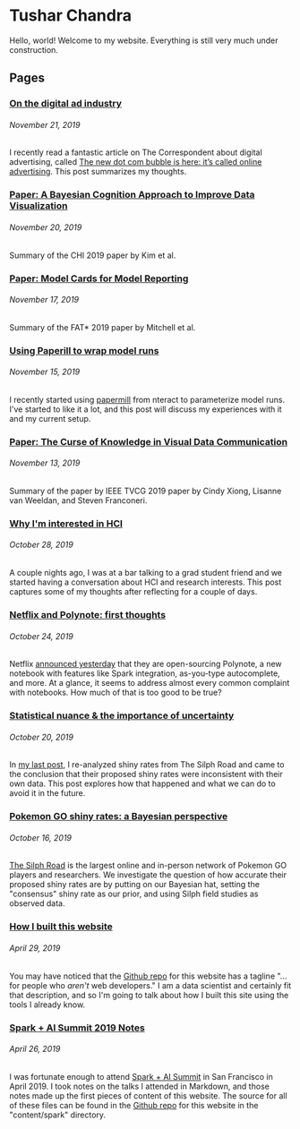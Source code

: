 <!-- title: Home -->
# Tushar Chandra
Hello, world! Welcome to my website. Everything is still very much under construction.

## Pages
### [On the digital ad industry](digital_advertising.md)
###### November 21, 2019
I recently read a fantastic article on The Correspondent about digital advertising, called [The new dot com bubble is here: it’s called online advertising](https://thecorrespondent.com/100/the-new-dot-com-bubble-is-here-its-called-online-advertising/13228924500-22d5fd24). This post summarizes my thoughts.

### [Paper: A Bayesian Cognition Approach to Improve Data Visualization](papers/bayesian_cognition_viz_kim.md)
###### November 20, 2019
Summary of the CHI 2019 paper by Kim et al.

### [Paper: Model Cards for Model Reporting](papers/model_cards_mitchell.md)
###### November 17, 2019
Summary of the FAT* 2019 paper by Mitchell et al.

### [Using Paperill to wrap model runs](papermill_experiences.md)
###### November 15, 2019
I recently started using [papermill](https://github.com/nteract/papermill/) from nteract to parameterize model runs. I've started to like it a lot, and this post will discuss my experiences with it and my current setup.

### [Paper: The Curse of Knowledge in Visual Data Communication](papers/curse_of_knowledge_xiong.md)
###### November 13, 2019
Summary of the paper by IEEE TVCG 2019 paper by Cindy Xiong, Lisanne van Weeldan, and Steven Franconeri.

### [Why I'm interested in HCI](hci_directions.md)
###### October 28, 2019
A couple nights ago, I was at a bar talking to a grad student friend and we started having a conversation about HCI and research interests. This post captures some of my thoughts after reflecting for a couple of days.

### [Netflix and Polynote: first thoughts](polynote_netflix.md)
###### October 24, 2019
Netflix [announced yesterday](https://medium.com/netflix-techblog/open-sourcing-polynote-an-ide-inspired-polyglot-notebook-7f929d3f447) that they are open-sourcing Polynote, a new notebook with features like Spark integration, as-you-type autocomplete, and more. At a glance, it seems to address almost every common complaint with notebooks. How much of that is too good to be true?

### [Statistical nuance & the importance of uncertainty](statistical_nuance.md)
###### October 20, 2019
In [my last post](silph.md), I re-analyzed shiny rates from The Silph Road and came to the conclusion that their proposed shiny rates were inconsistent with their own data. This post explores how that happened and what we can do to avoid it in the future.

### [Pokemon GO shiny rates: a Bayesian perspective](silph.html)
###### October 16, 2019
[The Silph Road](https://thesilphroad.com/) is the largest online and in-person network of Pokemon GO players and researchers. We investigate the question of how accurate their proposed shiny rates are by putting on our Bayesian hat, setting the "consensus" shiny rate as our prior, and using Silph field studies as observed data.

### [How I built this website](about_website.md)
###### April 29, 2019

You may have noticed that the [Github repo](https://github.com/tuchandra/tuchandra.github.io) for this website has a tagline "... for people who *aren't* web developers." I am a data scientist and certainly fit that description, and so I'm going to talk about how I built this site using the tools I already know.

### [Spark + AI Summit 2019 Notes](spark/index.md)
###### April 26, 2019
I was fortunate enough to attend [Spark + AI Summit](https://databricks.com/sparkaisummit/north-america) in San Francisco in April 2019. I took notes on the talks I attended in Markdown, and those notes made up the first pieces of content of this website. The source for all of these files can be found in the [Github repo](https://github.com/tuchandra/tuchandra.github.io) for this website in the "content/spark" directory.
